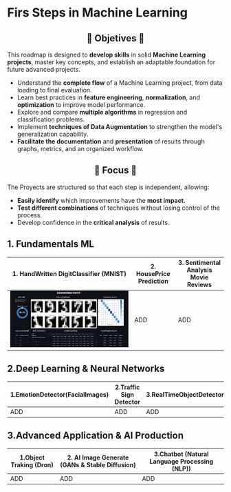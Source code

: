 # Firs Steps in Machine Learning 

<p align = "center" >
    <h2 align = "Center">🎯 Objetives 🎯</h2>
</p>

This roadmap is designed to **develop skills** in solid **Machine Learning projects**, master key concepts, and establish an adaptable foundation for future advanced projects.

* Understand the **complete flow** of a Machine Learning project, from data loading to final evaluation. 
* Learn best practices in **feature engineering**, **normalization**, and **optimization** to improve model performance. 
* Explore and compare **multiple algorithms** in regression and classification problems. 
* Implement **techniques of Data Augmentation** to strengthen the model's generalization capability. 
* **Facilitate the documentation** and **presentation** of results through graphs, metrics, and an organized workflow.

<p align = "center" >
    <h2 align = "Center">🔎 Focus 🔎 </h2>
</p>
The Proyects are structured so that each step is independent, allowing: 

* **Easily identify** which improvements have the **most impact**.
* **Test different combinations** of techniques without losing control of the process.
* Develop confidence in the **critical analysis** of results.

## 1. Fundamentals ML

|1. HandWritten DigitClassifier (MNIST)|2. HousePrice Prediction| 3. Sentimental Analysis Movie Reviews |
|---------|------------------------|-------------------|
|<img src = "https://github.com/KevinAlberto01/3.MachineLearning/blob/main/1.FundamentalsML/1.HandwrittenDigitClassifier(MNIST)/1.8Personalisation/Images/Dashboard.png" width="2000"/>|ADD|ADD|

## 2.Deep Learning & Neural Networks

|1.EmotionDetector(FacialImages)|2.Traffic Sign Detector| 3.RealTimeObjectDetector(YOLO)|
|---------|------------------------|-------------------|
|ADD|ADD|ADD|

## 3.Advanced Application & AI Production

|1.Object Traking (Dron)|2. AI Image Generate (GANs & Stable Diffusion)| 3.Chatbot (Natural Language Processing (NLP)) |
|---------|------------------------|-------------------|
|ADD|ADD|ADD|